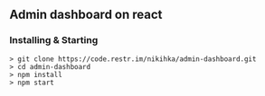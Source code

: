 ## Admin dashboard on react

### Installing & Starting

```
> git clone https://code.restr.im/nikihka/admin-dashboard.git
> cd admin-dashboard
> npm install
> npm start
```
